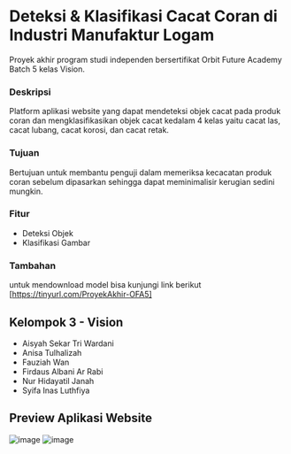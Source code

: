 # Deteksi & Klasifikasi Cacat Coran di Industri Manufaktur Logam
Proyek akhir program studi independen bersertifikat Orbit Future Academy Batch 5 kelas Vision.

### Deskripsi 
Platform aplikasi website yang dapat mendeteksi objek cacat pada produk coran dan mengklasifikasikan objek cacat kedalam 4 kelas yaitu cacat las, cacat lubang, cacat korosi, dan cacat retak.

### Tujuan
Bertujuan untuk membantu penguji dalam memeriksa kecacatan produk coran sebelum dipasarkan sehingga dapat meminimalisir kerugian sedini mungkin.

### Fitur
* Deteksi Objek
* Klasifikasi Gambar

### Tambahan
untuk mendownload model bisa kunjungi link berikut [https://tinyurl.com/ProyekAkhir-OFA5] 

## Kelompok 3 - Vision
* Aisyah Sekar Tri Wardani
* Anisa Tulhalizah
* Fauziah Wan
* Firdaus Albani Ar Rabi
* Nur Hidayatil Janah
* Syifa Inas Luthfiya

## Preview Aplikasi Website
![image](https://github.com/syifailth/Kel3-Vision-OFA/assets/105894976/569ac905-db55-4bd1-98a1-1c5b65dc9a8a)
![image](https://github.com/syifailth/Kel3-Vision-OFA/assets/105894976/34c670b0-dead-4b92-be1a-f3a871a222d5)
